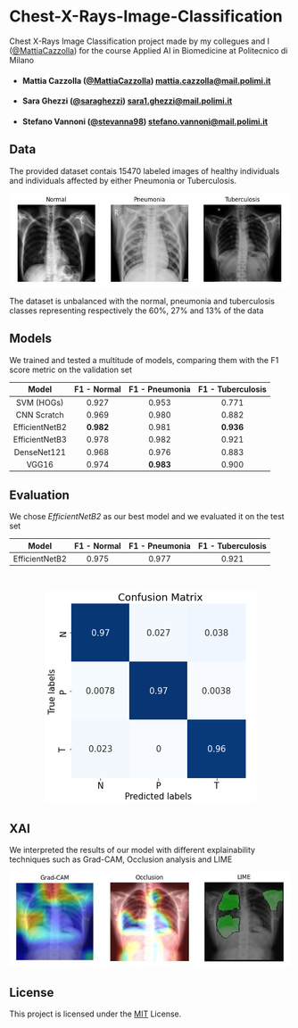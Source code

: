 # Chest-X-Rays-Image-Classification
Chest X-Rays Image Classification project made by my collegues and I ([@MattiaCazzolla](https://github.com/MattiaCazzolla)) for the course Applied AI in Biomedicine at Politecnico di Milano
- ####  Mattia Cazzolla  ([@MattiaCazzolla](https://github.com/MattiaCazzolla)) mattia.cazzolla@mail.polimi.it
- ####  Sara Ghezzi ([@saraghezzi](https://github.com/saraghezzi)) sara1.ghezzi@mail.polimi.it
- ####  Stefano Vannoni ([@stevanna98](https://github.com/stevanna98)) stefano.vannoni@mail.polimi.it

## Data
The provided dataset contais 15470 labeled images of healthy individuals and individuals affected by either Pneumonia or Tuberculosis.

<p align="center">
<img src="/imgs/classes.jpeg" alt="">
</p>

The dataset is unbalanced with the normal, pneumonia and tuberculosis classes representing respectively the 60%, 27% and 13% of the data

## Models

We trained and tested a multitude of models, comparing them with the F1 score metric on the validation set
<br>
<div align="center">

| Model | F1 - Normal | F1 - Pneumonia | F1 - Tuberculosis | 
|:-----------:|:----------------------:|:--:|:--:|
| SVM (HOGs)     | 0.927 | 0.953 | 0.771 |
| CNN Scratch    | 0.969 | 0.980 | 0.882 |
| EfficientNetB2 | **0.982** | 0.981 | **0.936** |
| EfficientNetB3 | 0.978 | 0.982 | 0.921 |
| DenseNet121    | 0.968 | 0.976 | 0.883 |
| VGG16          | 0.974 | **0.983** | 0.900 |
  
</div>
  
## Evaluation

We chose *EfficientNetB2* as our best model and we evaluated it on the test set
<br>
<div align="center">
  
| Model | F1 - Normal | F1 - Pneumonia | F1 - Tuberculosis | 
|:-----------:|:----------------------:|:--:|:--:|
| EfficientNetB2 | 0.975 | 0.977 | 0.921 |
  
</div>
<br>

<p align="center">
<img src="/imgs/cm.png" alt="">
</p>

## XAI
We interpreted the results of our model with different explainability techniques such as Grad-CAM, Occlusion analysis and LIME

<p align="center">
<img src="/imgs/xai.jpeg" alt="">
</p>

## License
This project is licensed under the [MIT](LICENSE) License.
